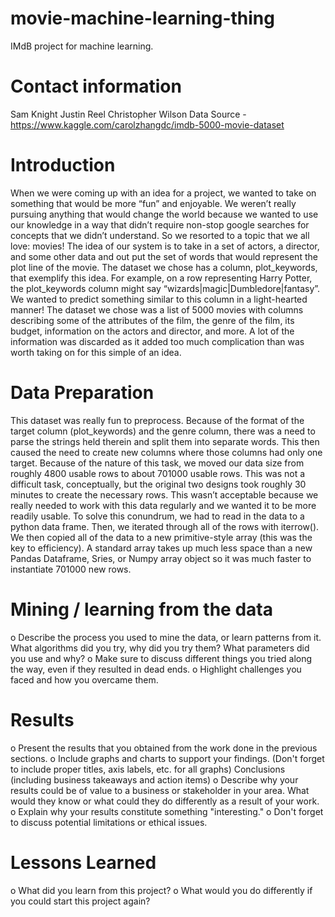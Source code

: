 # movie-machine-learning-thing

IMdB project for machine learning.

# Contact information

Sam Knight
Justin Reel
Christopher Wilson
Data Source - https://www.kaggle.com/carolzhangdc/imdb-5000-movie-dataset

# Introduction

When we were coming up with an idea for a project, we wanted to take on something that would be more “fun” and enjoyable. We weren’t really pursuing anything that would change the world because we wanted to use our knowledge in a way that didn’t require non-stop google searches for concepts that we didn’t understand. So we resorted to a topic that we all love: movies! 
The idea of our system is to take in a set of actors, a director, and some other data and out put the set of words that would represent the plot line of the movie. The dataset we chose has a column, plot_keywords, that exemplify this idea. For example, on a row representing Harry Potter, the plot_keywords column might say “wizards|magic|Dumbledore|fantasy”. We wanted to predict something similar to this column in a light-hearted manner!
The dataset we chose was a list of 5000 movies with columns describing some of the attributes of the film, the genre of the film, its budget, information on the actors and director, and more. A lot of the information was discarded as it added too much complication than was worth taking on for this simple of an idea.

# Data Preparation

This dataset was really fun to preprocess. Because of the format of the target column (plot_keywords) and the genre column, there was a need to parse the strings held therein and split them into separate words. This then caused the need to create new columns where those columns had only one target. Because of the nature of this task, we moved our data size from roughly 4800 usable rows to about 701000 usable rows. 
This was not a difficult task, conceptually, but the original two designs took roughly 30 minutes to create the necessary rows. This wasn’t acceptable because we really needed to work with this data regularly and we wanted it to be more readily usable. To solve this conundrum, we had to read in the data to a python data frame. Then, we iterated through all of the rows with iterrow(). We then copied all of the data to a new primitive-style array (this was the key to efficiency). A standard array takes up much less space than a new Pandas Dataframe, Sries, or Numpy array object so it was much faster to instantiate 701000 new rows. 
# Mining / learning from the data

o Describe the process you used to mine the data, or learn patterns from it. What algorithms did you try, why did you try them? What parameters did you use and why?
o Make sure to discuss different things you tried along the way, even if they resulted in dead ends.
o Highlight challenges you faced and how you overcame them.

# Results

o Present the results that you obtained from the work done in the previous sections.
o Include graphs and charts to support your findings. (Don't forget to include proper titles, axis labels, etc. for all graphs)
Conclusions (including business takeaways and action items)
o Describe why your results could be of value to a business or stakeholder in your area. What would they know or what could they do differently as a result of your work.
o Explain why your results constitute something "interesting."
o Don't forget to discuss potential limitations or ethical issues.

# Lessons Learned

o What did you learn from this project?
o What would you do differently if you could start this project again?

